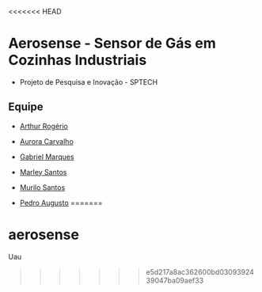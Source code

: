 <<<<<<< HEAD
# Aerosense - Sensor de Gás em Cozinhas Industriais

- Projeto de Pesquisa e Inovação - SPTECH


## Equipe

- [Arthur Rogério](https://github.com/arthur-rogeriozip)

- [Aurora Carvalho](https://github.com/aurora-carvalhoi)

- [Gabriel Marques](https://github.com/GabrielMarRib)

- [Marley Santos](https://github.com/MarleyS439)

- [Murilo Santos](https://github.com/Murilo2305)

- [Pedro Augusto](https://github.com/pedro-augusto-lemos-rodrigues)
=======
# aerosense
Uau
>>>>>>> e5d217a8ac362600bd0309392439047ba09aef33
